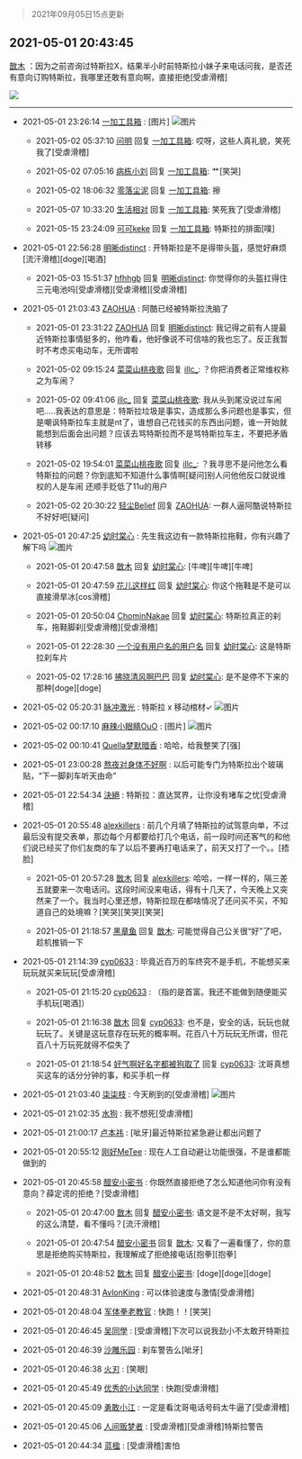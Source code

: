 > 2021年09月05日15点更新
<link rel="stylesheet" href="https://cdn.jsdelivr.net/gh/taotie6/sampleJSON@main/css/photo_show.css">


 ## 2021-05-01 20:43:45 

 [㪚木](https://www.coolapk.com/feed/26694477?shareKey=ZDdkN2E3YzIwODcxNjEzMTc3ZWM~) ：因为之前咨询过特斯拉X，结果半小时前特斯拉小妹子来电话问我，是否还有意向订购特斯拉，我哪里还敢有意向啊，直接拒绝[受虐滑稽] 

<div class="album">
<img class="img-item" src="https://image.coolapk.com/feed/2021/0501/20/1081091_c44bf511_3024_7884@1080x534.jpeg" />
</div>

 ------- 

- 2021-05-01 23:26:14 [一加工具箱](uid=2758349) : [图片] ![图片](https://image.coolapk.com/feed/2021/0430/22/1498492_21b81df3_3906_0115@180x277.gif)

    - 2021-05-02 05:37:10 [问明](uid=2554027) 回复 [一加工具箱](uid=2758349): 哎呀，这些人真礼貌，笑死我了[受虐滑稽] 

    - 2021-05-02 07:05:16 [病栋小刘](uid=1558516) 回复 [一加工具箱](uid=2758349): 艹[笑哭] 

    - 2021-05-02 18:06:32 [零落尘泥](uid=3648294) 回复 [一加工具箱](uid=2758349): 擦 

    - 2021-05-07 10:33:20 [生活相对](uid=3983943) 回复 [一加工具箱](uid=2758349): 笑死我了[受虐滑稽] 

    - 2021-05-15 23:24:09 [可可keke](uid=2190423) 回复 [一加工具箱](uid=2758349): 特斯拉的排面[噗] 

- 2021-05-01 22:56:28 [明晰distinct](uid=1960890) : 开特斯拉是不是得带头盔，感觉好麻烦[流汗滑稽][doge][喝酒] 

    - 2021-05-03 15:51:37 [hfhhgb](uid=3145393) 回复 [明晰distinct](uid=1960890): 你觉得你的头盔扛得住三元电池吗[受虐滑稽][受虐滑稽][受虐滑稽] 

- 2021-05-01 21:03:43 [ZAOHUA](uid=1930793) : 阿酷已经被特斯拉洗脑了 

    - 2021-05-01 23:31:22 [ZAOHUA](uid=1930793) 回复 [明晰distinct](uid=1960890): 我记得之前有人提最近特斯拉事情挺多的，他咋看，他好像说不可信啥的我也忘了。反正我暂时不考虑买电动车，无所谓啦 

    - 2021-05-02 09:15:24 [菜菜山桃夜歌](uid=2107599) 回复 [illc_](uid=3010182): ？你把消费者正常维权称之为车闹？ 

    - 2021-05-02 09:41:06 [illc_](uid=3010182) 回复 [菜菜山桃夜歌](uid=2107599): 我从头到尾没说过车闹吧.....我表达的意思是：特斯拉垃圾是事实，造成那么多问题也是事实，但是嘲讽特斯拉车主就是nt了，谁想自己花钱买的东西出问题，谁一开始就能想到后面会出问题？应该去骂特斯拉而不是骂特斯拉车主，不要把矛盾转移 

    - 2021-05-02 19:54:01 [菜菜山桃夜歌](uid=2107599) 回复 [illc_](uid=3010182): ？我寻思不是问他怎么看特斯拉的问题？你到底知不知道什么事情啊[疑问]别人问他他反口就说维权的人是车闹 还顺手贬低了11u的用户 

    - 2021-05-02 20:30:22 [轻尘Belief](uid=2445333) 回复 [ZAOHUA](uid=1930793): 一群人逼阿酷说特斯拉不好好吧[疑问] 

- 2021-05-01 20:47:25 [幼时棠心](uid=1017379) : 先生我这边有一款特斯拉拖鞋，你有兴趣了解下吗 ![图片](https://image.coolapk.com/feed/2021/0501/20/1017379_99e4543c_3244_064@960x1166.jpeg)

    - 2021-05-01 20:47:58 [㪚木](uid=1081091) 回复 [幼时棠心](uid=1017379): [牛啤][牛啤][牛啤] 

    - 2021-05-01 20:47:59 [花儿这样红](uid=3618501) 回复 [幼时棠心](uid=1017379): 你这个拖鞋是不是可以直接滑旱冰[cos滑稽] 

    - 2021-05-01 20:50:04 [ChominNakae](uid=1119358) 回复 [幼时棠心](uid=1017379): 特斯拉真正的刹车，拖鞋脚刹[受虐滑稽][受虐滑稽] 

    - 2021-05-01 22:28:30 [一个没有用户名的用户名](uid=1314924) 回复 [幼时棠心](uid=1017379): 这是特斯拉刹车片 

    - 2021-05-02 17:28:16 [拂晓清风啊巴巴](uid=3572803) 回复 [幼时棠心](uid=1017379): 是不是停不下来的那种[doge][doge] 

- 2021-05-02 05:20:31 [脉冲激光](uid=1825566) : 特斯拉 x
移动棺材✓ ![图片](https://image.coolapk.com/feed/2021/0502/05/1825566_4030_5356@240x240.jpg)

- 2021-05-02 00:17:10 [麻辣小眼睛OuO](uid=499955) : [图片] ![图片](https://image.coolapk.com/feed/2021/0502/00/499955_d9a6bfe4_5828_4973@593x545.jpeg)

- 2021-05-02 00:10:41 [Quella梦默暗香](uid=575228) : 哈哈，给我整笑了[强] 

- 2021-05-01 23:00:28 [熬夜对身体不好啊](uid=1541994) : 以后可能专门为特斯拉出个玻璃贴，“下一脚刹车听天由命” 

- 2021-05-01 22:54:34 [決絕](uid=2288436) : 特斯拉：直达冥界，让你没有堵车之忧[受虐滑稽] 

- 2021-05-01 20:55:48 [alexkillers](uid=917649) : 前几个月填了特斯拉的试驾意向单，不过最后没有提交表单，那边每个月都要给打几个电话，前一段时间还客气的和他们说已经买了你们友商的车了以后不要再打电话来了，前天又打了一个。。[捂脸] 

    - 2021-05-01 20:57:28 [㪚木](uid=1081091) 回复 [alexkillers](uid=917649): 哈哈，一样一样的，隔三差五就要来一次电话问。这段时间没来电话，得有十几天了，今天晚上又突然来了一个。我当时心里还想，特斯拉现在都啥情况了还问买不买，不知道自己的处境嘛？[笑哭][笑哭][笑哭] 

    - 2021-05-01 21:18:57 [黑章鱼](uid=1544882) 回复 [㪚木](uid=1081091): 可能觉得自己公关很“好”了吧，趁机推销一下 

- 2021-05-01 21:14:39 [cyp0633](uid=773302) : 毕竟近百万的车终究不是手机，不能想买来玩玩就买来玩玩[受虐滑稽] 

    - 2021-05-01 21:15:20 [cyp0633](uid=773302) : （指的是首富。我还不能做到随便能买手机玩[喝酒]） 

    - 2021-05-01 21:16:38 [㪚木](uid=1081091) 回复 [cyp0633](uid=773302): 也不是，安全的话，玩玩也就玩玩了。关键是这玩意存在玩死的概率啊。花百八十万玩玩无所谓，但花百八十万玩死就得不偿失了 

    - 2021-05-01 21:18:54 [好气啊好名字都被狗取了](uid=1229616) 回复 [cyp0633](uid=773302): 沈哥真想买这车的话分分钟的事，和买手机一样 

- 2021-05-01 21:03:40 [柒柒枝](uid=3605645) : 今天刷到的[受虐滑稽] ![图片](https://image.coolapk.com/feed/2021/0501/21/3605645_5393128b_4218_4575@1763x2350.jpeg)

- 2021-05-01 21:02:35 [水狗](uid=1827990) : 我不想死[受虐滑稽] 

- 2021-05-01 21:00:17 [卢本祎](uid=2851774) : [呲牙]最近特斯拉紧急避让都出问题了 

- 2021-05-01 20:55:12 [刚好MeTee](uid=860189) : 现在人工自动避让功能很强，不是谁都能做到的 

- 2021-05-01 20:45:58 [醋安小密书](uid=1946508) : 你既然直接拒绝了怎么知道他问你有没有意向？薛定谔的拒绝？[受虐滑稽] 

    - 2021-05-01 20:47:00 [㪚木](uid=1081091) 回复 [醋安小密书](uid=1946508): 语文是不是不太好啊，我写的这么清楚，看不懂吗？[流汗滑稽] 

    - 2021-05-01 20:47:54 [醋安小密书](uid=1946508) 回复 [㪚木](uid=1081091): 又看了一遍看懂了，你的意思是拒绝购买特斯拉，我理解成了拒绝接电话[抱拳][抱拳] 

    - 2021-05-01 20:48:52 [㪚木](uid=1081091) 回复 [醋安小密书](uid=1946508): [doge][doge][doge] 

- 2021-05-01 20:48:31 [AvlonKing](uid=964891) : 可以体验速度与激情[受虐滑稽] 

- 2021-05-01 20:48:04 [军体拳老教官](uid=2044950) : 快跑！！[笑哭] 

- 2021-05-01 20:46:45 [吴同學](uid=1320218) : [受虐滑稽]下次可以说我劲小不太敢开特斯拉 

- 2021-05-01 20:46:39 [沙雕乐园](uid=2447129) : 刹车警告么[呲牙] 

- 2021-05-01 20:46:38 [火刃](uid=2160359) : [笑眼] 

- 2021-05-01 20:45:49 [优秀的小达同学](uid=3114536) : 快跑[受虐滑稽] 

- 2021-05-01 20:45:09 [勇敢小江](uid=1282724) : 一定是看沈哥电话号码太牛逼了[受虐滑稽] 

- 2021-05-01 20:45:06 [人间贩梦者](uid=2446972) : [受虐滑稽][受虐滑稽]特斯拉警告 

- 2021-05-01 20:44:34 [蓝楹](uid=467567) : [受虐滑稽]害怕 

